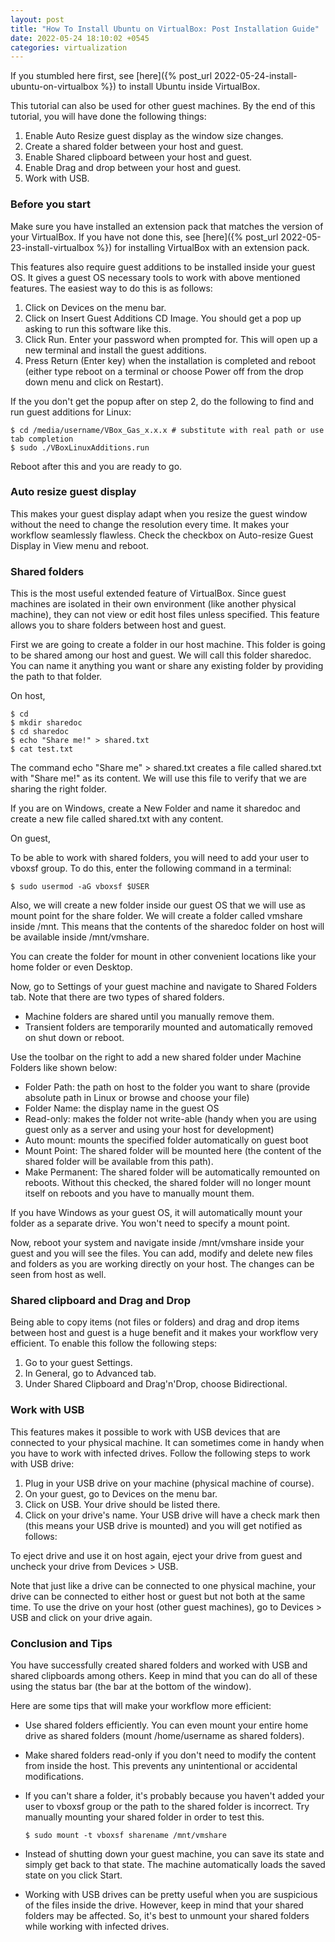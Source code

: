 ```yaml
---
layout: post
title: "How To Install Ubuntu on VirtualBox: Post Installation Guide"
date: 2022-05-24 18:10:02 +0545
categories: virtualization
---
```


If you stumbled here first, see [here]({% post_url 2022-05-24-install-ubuntu-on-virtualbox %}) to install Ubuntu inside VirtualBox.

This tutorial can also be used for other guest machines. By the end of this tutorial, you will have done the following things:

1. Enable Auto Resize guest display as the window size changes.
2. Create a shared folder between your host and guest.
3. Enable Shared clipboard between your host and guest.
4. Enable Drag and drop between your host and guest.
5. Work with USB.

### Before you start

Make sure you have installed an extension pack that matches the version of your VirtualBox. If you have not done this, see [here]({% post_url 2022-05-23-install-virtualbox %}) for installing VirtualBox with an extension pack.

This features also require guest additions to be installed inside your guest OS. It gives a guest OS necessary tools to work with above mentioned features. The easiest way to do this is as follows:

1. Click on Devices on the menu bar.
2. Click on Insert Guest Additions CD Image. You should get a pop up asking to run this software like this.
3. Click Run. Enter your password when prompted for. This will open up a new terminal and install the guest additions.
4. Press Return (Enter key) when the installation is completed and reboot (either type reboot on a terminal or choose Power off from the drop down menu and click on Restart).

If the you don't get the popup after on step 2, do the following to find and run guest additions for Linux:

```
$ cd /media/username/VBox_Gas_x.x.x # substitute with real path or use tab completion
$ sudo ./VBoxLinuxAdditions.run
```

Reboot after this and you are ready to go.

### Auto resize guest display

This makes your guest display adapt when you resize the guest window without the need to change the resolution every time. It makes your workflow seamlessly flawless. Check the checkbox on Auto-resize Guest Display in View menu and reboot.

### Shared folders

This is the most useful extended feature of VirtualBox. Since guest machines are isolated in their own environment (like another physical machine), they can not view or edit host files unless specified. This feature allows you to share folders between host and guest.

First we are going to create a folder in our host machine. This folder is going to be shared among our host and guest. We will call this folder sharedoc. You can name it anything you want or share any existing folder by providing the path to that folder.

On host,

```
$ cd
$ mkdir sharedoc
$ cd sharedoc
$ echo "Share me!" > shared.txt
$ cat test.txt
```

The command echo "Share me" > shared.txt creates a file called shared.txt with "Share me!" as its content. We will use this file to verify that we are sharing the right folder.

If you are on Windows, create a New Folder and name it sharedoc and create a new file called shared.txt with any content.

On guest,

To be able to work with shared folders, you will need to add your user to vboxsf group. To do this, enter the following command in a terminal:

```
$ sudo usermod -aG vboxsf $USER
```

 Also, we will create a new folder inside our guest OS that we will use as mount point for the share folder. We will create a folder called vmshare inside /mnt. This means that the contents of the sharedoc folder on host will be available inside /mnt/vmshare.

You can create the folder for mount in other convenient locations like your home folder or even Desktop.

Now, go to Settings of your guest machine and navigate to Shared Folders tab. Note that there are two types of shared folders.

- Machine folders are shared until you manually remove them.
- Transient folders are temporarily mounted and automatically removed on shut down or reboot.

Use the toolbar on the right to add a new shared folder under Machine Folders like shown below:

- Folder Path: the path on host to the folder you want to share (provide absolute path in Linux or browse and choose your file)
- Folder Name: the display name in the guest OS
- Read-only: makes the folder not write-able (handy when you are using guest only as a server and using your host for development)
- Auto mount: mounts the specified folder automatically on guest boot
- Mount Point: The shared folder will be mounted here (the content of the shared folder will be available from this path).
- Make Permanent: The shared folder will be automatically remounted on reboots. Without this checked, the shared folder will no longer mount itself on reboots and you have to manually mount them.

If you have Windows as your guest OS, it will automatically mount your folder as a separate drive. You won't need to specify a mount point.

Now, reboot your system and navigate inside /mnt/vmshare inside your guest and you will see the files. You can add, modify and delete new files and folders as you are working directly on your host. The changes can be seen from host as well.

### Shared clipboard and Drag and Drop

Being able to copy items (not files or folders) and drag and drop items between host and guest is a huge benefit and it makes your workflow very efficient. To enable this follow the following steps:

1. Go to your guest Settings.
2. In General, go to Advanced tab.
3. Under Shared Clipboard and Drag'n'Drop, choose Bidirectional.

### Work with USB

This features makes it possible to work with USB devices that are connected to your physical machine. It can sometimes come in handy when you have to work with infected drives. Follow the following steps to work with USB drive:

1. Plug in your USB drive on your machine (physical machine of course).
2. On your guest, go to Devices on the menu bar.
3. Click on USB. Your drive should be listed there.
4. Click on your drive's name. Your USB drive will have a check mark then (this means your USB drive is mounted) and you will get notified as follows:

To eject drive and use it on host again, eject your drive from guest and uncheck your drive from Devices > USB.

Note that just like a drive can be connected to one physical machine, your drive can be connected to either host or guest but not both at the same time. To use the drive on your host (other guest machines), go to Devices > USB and click on your drive again.

### Conclusion and Tips

You have successfully created shared folders and worked with USB and shared clipboards among others. Keep in mind that you can do all of these using the status bar (the bar at the bottom of the window).

Here are some tips that will make your workflow more efficient:

- Use shared folders efficiently. You can even mount your entire home drive as shared folders (mount /home/username as shared folders).

- Make shared folders read-only if you don't need to modify the content from inside the host. This prevents any unintentional or accidental modifications.

- If you can't share a folder, it's probably because you haven't added your user to vboxsf group or the path to the shared folder is incorrect. Try manually mounting your shared folder in order to test this.

  ```
  $ sudo mount -t vboxsf sharename /mnt/vmshare
  ```

- Instead of shutting down your guest machine, you can save its state and simply get back to that state. The machine automatically loads the saved state on you click Start.

- Working with USB drives can be pretty useful when you are suspicious of the files inside the drive. However, keep in mind that your shared folders may be affected. So, it's best to unmount your shared folders while working with infected drives.
